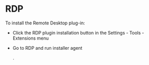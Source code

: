 # RDP

To install the Remote Desktop plug-in:&#x20;

* Click the RDP plugin installation button in the Settings - Tools - Extensions menu&#x20;
*   Go to RDP and run installer agent

    .
